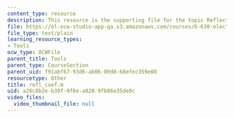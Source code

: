 ```yaml
---
content_type: resource
description: This resource is the supporting file for the topic Reflection Coefficients.
file: https://ol-ocw-studio-app-qa.s3.amazonaws.com/courses/6-630-electromagnetics-fall-2006/a26c8b2eb39f9f6ea8289fb86e35de0c_refl_coef.m
file_type: text/plain
learning_resource_types:
- Tools
ocw_type: OCWFile
parent_title: Tools
parent_type: CourseSection
parent_uid: f91abf67-93d6-ab06-09d8-68efec359e08
resourcetype: Other
title: refl_coef.m
uid: a26c8b2e-b39f-9f6e-a828-9fb86e35de0c
video_files:
  video_thumbnail_file: null
---
```

